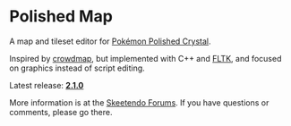 # Polished Map

A map and tileset editor for [Pokémon Polished Crystal](https://github.com/roukaour/polishedcrystal).

Inspired by [crowdmap](https://github.com/yenatch/crowdmap), but implemented with C++ and [FLTK](http://www.fltk.org/), and focused on graphics instead of script editing.

Latest release: [**2.1.0**](https://github.com/roukaour/polished-map/releases/tag/v2.1.0)

More information is at the [Skeetendo Forums](https://hax.iimarckus.org/topic/7222/). If you have questions or comments, please go there.
